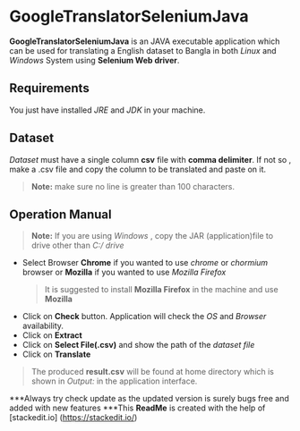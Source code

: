 # GoogleTranslatorSeleniumJava 

**GoogleTranslatorSeleniumJava**  is   an JAVA executable application which can be used for translating a English dataset to Bangla in both *Linux* and *Windows* System using **Selenium Web driver**. 
## Requirements 
You just have installed *JRE* and *JDK* in your machine. 
## Dataset
*Dataset* must have a single column **csv** file with **comma delimiter**. If not so , make a .csv file and copy the column to be translated and paste on it.

> **Note:**  make sure no line is greater than 100 characters.
## Operation Manual
>**Note:** If you are using *Windows* , copy the JAR (application)file to drive  other than *C:/ drive*
- Select Browser **Chrome** if you wanted to use *chrome* or *chormium* browser or **Mozilla** if you wanted to use *Mozilla Firefox*
	>It is suggested to install **Mozilla Firefox** in the machine and use **Mozilla** 
- Click on **Check** button. Application will check the *OS* and *Browser* availability. 
- Click on **Extract** 
- Click on **Select File(.csv)** and show the path of the *dataset file*
- Click on **Translate**
>  The produced **result.csv** will be found at home directory which is shown in *Output:* in the application interface. 


***Always try check update as the updated version is surely bugs free and added with new features
 ***This **ReadMe** is created with the help of [stackedit.io]
(https://stackedit.io/)
